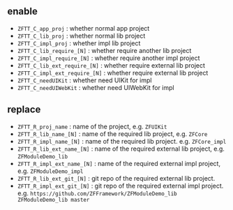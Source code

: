 ## enable

* `ZFTT_C_app_proj` : whether normal app project
* `ZFTT_C_lib_proj` : whether normal lib project
* `ZFTT_C_impl_proj` : whether impl lib project
* `ZFTT_C_lib_require_[N]` : whether require another lib project
* `ZFTT_C_impl_require_[N]` : whether require another impl project
* `ZFTT_C_lib_ext_require_[N]` : whether require external lib project
* `ZFTT_C_impl_ext_require_[N]` : whether require external lib project
* `ZFTT_C_needUIKit` : whether need UIKit for impl
* `ZFTT_C_needUIWebKit` : whether need UIWebKit for impl

## replace

* `ZFTT_R_proj_name` : name of the project, e.g. `ZFUIKit`
* `ZFTT_R_lib_name_[N]` : name of the required lib project, e.g. `ZFCore`
* `ZFTT_R_impl_name_[N]` : name of the required lib project. e.g. `ZFCore_impl`
* `ZFTT_R_lib_ext_name_[N]` : name of the required external lib project, e.g. `ZFModuleDemo_lib`
* `ZFTT_R_impl_ext_name_[N]` : name of the required external impl project, e.g. `ZFModuleDemo_impl`
* `ZFTT_R_lib_ext_git_[N]` : git repo of the required external lib project.
* `ZFTT_R_impl_ext_git_[N]` : git repo of the required external impl project.
    e.g. `https://github.com/ZFFramework/ZFModuleDemo_lib ZFModuleDemo_lib master`

